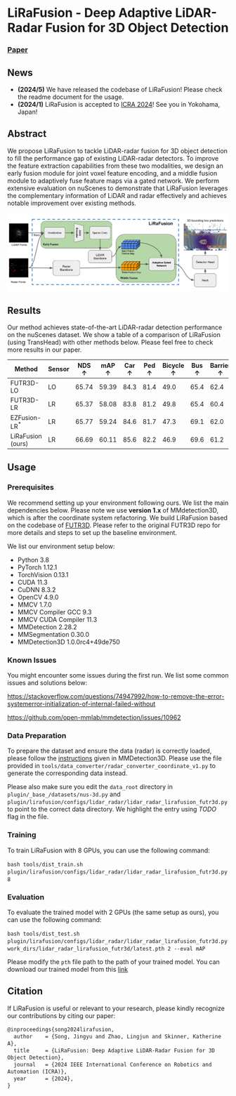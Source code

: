 # LiRaFusion - Deep Adaptive LiDAR-Radar Fusion for 3D Object Detection
### [Paper](https://arxiv.org/abs/2402.11735)


## News

- **(2024/5)** We have released the codebase of LiRaFusion! Please check the readme document for the usage.
- **(2024/1)** LiRaFusion is accepted to [ICRA 2024](https://2024.ieee-icra.org/)! See you in Yokohama, Japan!


## Abstract

We propose LiRaFusion to tackle LiDAR-radar fusion for 3D object detection to fill the performance gap of existing LiDAR-radar detectors. To improve the feature extraction capabilities from these two modalities, we design an early fusion module for joint voxel feature encoding, and a middle fusion module to adaptively fuse feature maps via a gated network. We perform extensive evaluation on nuScenes to demonstrate that LiRaFusion leverages the complementary information of LiDAR and radar effectively and achieves notable improvement over existing methods. 
<!-- add svg figure media/Picture1.svg below-->
![LiRaFusion](media/Picture1.svg)


## Results
Our method achieves state-of-the-art LiDAR-radar detection performance on the nuScenes dataset. We show a table of a comparison of LiRaFusion (using TransHead) with other methods below. Please feel free to check more results in our paper.
<!-- convert the following table from tex to md -->
<!-- \begin{tabular}{c|c|c|ccccccccccc}
\hline
\multirow{2}{*}{Method} & \multirow{2}{*}{Sensor} & \multirow{2}{*}{NDS $\uparrow$} & \multicolumn{11}{c}{AP (Average Precision) $\uparrow$}                                                                                                                         \\
                        &                         &                                 & mean (mAP)     & Car           & Ped           & Bicycle       & Bus           & Barrier       & TC            & Truck         & Trailer       & Moto          & CV            \\ \hline
FUTR3D-LO               & LO                      & 65.74                           & 59.39          & 84.3          & 81.4          & 49.0          & 65.4          & \textbf{62.4} & 64.2          & 53.5          & \textbf{41.8} & 66.4          & 25.5          \\
FUTR3D-LR               & LR                      & 65.37                           & 58.08          & 83.8          & 81.2          & \textbf{49.8} & 65.4          & 60.4          & 60.6          & 51.0          & 41.0          & 65.1          & 22.6          \\
EZFusion-LR$^*$         & LR                      & 65.77                           & 59.24          & 84.6          & 81.7          & 47.3          & 69.1          & 62.0          & 65.7          & 52.2          & 39.7          & 66.9          & 23.3          \\
LiRaFusion (ours)         & LR                      & \textbf{66.69}                  & \textbf{60.11} & \textbf{85.6} & \textbf{82.2} & 46.9          & \textbf{69.6} & 61.2          & \textbf{66.0} & \textbf{54.0} & 40.7          & \textbf{68.1} & \textbf{26.7}
\end{tabular} -->

| Method       | Sensor | NDS $\uparrow$ | mAP $\uparrow$ | Car $\uparrow$ | Ped $\uparrow$ | Bicycle $\uparrow$ | Bus $\uparrow$ | Barrier $\uparrow$ | TC $\uparrow$ | Truck $\uparrow$ | Trailer $\uparrow$ | Moto $\uparrow$ | CV $\uparrow$ |
|--------------|--------|----------------|-----------------|----------------|----------------|-------------------|----------------|-------------------|---------------|------------------|-------------------|----------------|---------------|
| FUTR3D-LO    | LO     | 65.74          | 59.39           | 84.3           | 81.4           | 49.0              | 65.4           | 62.4              | 64.2          | 53.5             | 41.8              | 66.4           | 25.5          |
| FUTR3D-LR    | LR     | 65.37          | 58.08           | 83.8           | 81.2           | 49.8              | 65.4           | 60.4              | 60.6          | 51.0             | 41.0              | 65.1           | 22.6          |
| EZFusion-LR$^*$ | LR     | 65.77          | 59.24           | 84.6           | 81.7           | 47.3              | 69.1           | 62.0              | 65.7          | 52.2             | 39.7              | 66.9           | 23.3          |
| LiRaFusion (ours) | LR     | 66.69          | 60.11           | 85.6           | 82.2           | 46.9              | 69.6           | 61.2              | 66.0          | 54.0             | 40.7              | 68.1           | 26.7          |


## Usage
### Prerequisites

We recommend setting up your environment following ours. We list the main dependencies below. Please note we use **version 1.x** of MMdetection3D, which is after the coordinate system refactoring. We build LiRaFusion based on the codebase of [FUTR3D](https://github.com/Tsinghua-MARS-Lab/futr3d). Please refer to the original FUTR3D repo for more details and steps to set up the baseline environment.

We list our environment setup below:
- Python 3.8
- PyTorch 1.12.1
- TorchVision 0.13.1
- CUDA 11.3
- CuDNN 8.3.2
- OpenCV 4.9.0
- MMCV 1.7.0
- MMCV Compiler GCC 9.3
- MMCV CUDA Compiler 11.3
- MMDetection 2.28.2
- MMSegmentation 0.30.0
- MMDetection3D 1.0.0rc4+49de750


### Known Issues
You might encounter some issues during the first run. We list some common issues and solutions below:

https://stackoverflow.com/questions/74947992/how-to-remove-the-error-systemerror-initialization-of-internal-failed-without

https://github.com/open-mmlab/mmdetection/issues/10962

### Data Preparation
To prepare the dataset and ensure the data (radar) is correctly loaded, please follow the [instructions](https://github.com/open-mmlab/mmdetection3d/blob/main/docs/en/advanced_guides/datasets/nuscenes.md#dataset-preparation) given in MMDetection3D. Please use the file provided in `tools/data_converter/radar_converter_coordinate_v1.py` to generate the corresponding data instead.

Please also make sure you edit the `data_root` directory in `plugin/_base_/datasets/nus-3d.py` and `plugin/lirafusion/configs/lidar_radar/lidar_radar_lirafusion_futr3d.py` to point to the correct data directory. We highlight the entry using *TODO* flag in the file.

### Training
To train LiRaFusion with 8 GPUs, you can use the following command:

```bash tools/dist_train.sh plugin/lirafusion/configs/lidar_radar/lidar_radar_lirafusion_futr3d.py 8```

### Evaluation
To evaluate the trained model with 2 GPUs (the same setup as ours), you can use the following command:

```bash tools/dist_test.sh plugin/lirafusion/configs/lidar_radar/lidar_radar_lirafusion_futr3d.py work_dirs/lidar_radar_lirafusion_futr3d/latest.pth 2 --eval mAP```

Please modify the `pth` file path to the path of your trained model. You can download our trained model from this [link](https://drive.google.com/file/d/19-2X55v96CCtGt6entQiIcXZQLQa5jin/view?usp=sharing)

## Citation

If LiRaFusion is useful or relevant to your research, please kindly recognize our contributions by citing our paper:

```
@inproceedings{song2024lirafusion,
  author    = {Song, Jingyu and Zhao, Lingjun and Skinner, Katherine A},
  title     = {LiRaFusion: Deep Adaptive LiDAR-Radar Fusion for 3D Object Detection},
  journal   = {2024 IEEE International Conference on Robotics and Automation (ICRA)},
  year      = {2024},
}
```
